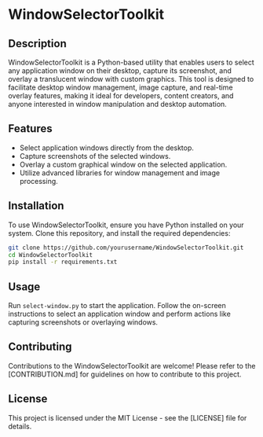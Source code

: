 # WindowSelectorToolkit

## Description
WindowSelectorToolkit is a Python-based utility that enables users to select any application window on their desktop, capture its screenshot, and overlay a translucent window with custom graphics. This tool is designed to facilitate desktop window management, image capture, and real-time overlay features, making it ideal for developers, content creators, and anyone interested in window manipulation and desktop automation.

## Features
- Select application windows directly from the desktop.
- Capture screenshots of the selected windows.
- Overlay a custom graphical window on the selected application.
- Utilize advanced libraries for window management and image processing.

## Installation
To use WindowSelectorToolkit, ensure you have Python installed on your system. Clone this repository, and install the required dependencies:

```bash
git clone https://github.com/yourusername/WindowSelectorToolkit.git
cd WindowSelectorToolkit
pip install -r requirements.txt
```

## Usage
Run `select-window.py` to start the application. Follow the on-screen instructions to select an application window and perform actions like capturing screenshots or overlaying windows.

## Contributing
Contributions to the WindowSelectorToolkit are welcome! Please refer to the [CONTRIBUTION.md] for guidelines on how to contribute to this project.

## License
This project is licensed under the MIT License - see the [LICENSE] file for details.
